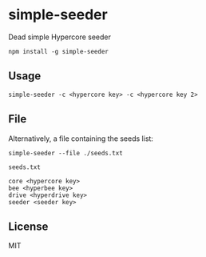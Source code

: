 # simple-seeder

Dead simple Hypercore seeder

```
npm install -g simple-seeder
```

## Usage

```
simple-seeder -c <hypercore key> -c <hypercore key 2>
```

## File
Alternatively, a file containing the seeds list:

```
simple-seeder --file ./seeds.txt
```

`seeds.txt`
```
core <hypercore key>
bee <hyperbee key>
drive <hyperdrive key>
seeder <seeder key>
```

## License

MIT
